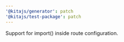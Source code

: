 ```yaml
---
'@kitajs/generator': patch
'@kitajs/test-package': patch
---
```


Support for import() inside route configuration.
